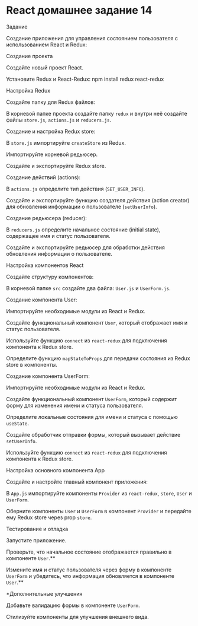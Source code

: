 # React домашнее задание 14

Задание

Создание приложения для управления состоянием пользователя с использованием React и Redux:

Создание проекта

Создайте новый проект React.

Установите Redux и React-Redux: npm install redux react-redux

Настройка Redux

Создайте папку для Redux файлов:

В корневой папке проекта создайте папку `redux` и внутри неё создайте файлы `store.js`, `actions.js` и `reducers.js`.

Создание и настройка Redux store:

В `store.js` импортируйте `createStore` из Redux.

Импортируйте корневой редьюсер.

Создайте и экспортируйте Redux store.

Создание действий (actions):

В `actions.js` определите тип действия (`SET_USER_INFO`).

Создайте и экспортируйте функцию создателя действия (action creator) для обновления информации о пользователе (`setUserInfo`).

Создание редьюсера (reducer):

В `reducers.js` определите начальное состояние (initial state), содержащее имя и статус пользователя.

Создайте и экспортируйте редьюсер для обработки действия обновления информации о пользователе.

Настройка компонентов React

Создайте структуру компонентов:

В корневой папке `src` создайте два файла: `User.js` и `UserForm.js`.

Создание компонента User:

Импортируйте необходимые модули из React и Redux.

Создайте функциональный компонент `User`, который отображает имя и статус пользователя.

Используйте функцию `connect` из `react-redux` для подключения компонента к Redux store.

Определите функцию `mapStateToProps` для передачи состояния из Redux store в компоненты.

Создание компонента UserForm:

Импортируйте необходимые модули из React и Redux.

Создайте функциональный компонент `UserForm`, который содержит форму для изменения имени и статуса пользователя.

Определите локальные состояния для имени и статуса с помощью `useState`.

Создайте обработчик отправки формы, который вызывает действие `setUserInfo`.

Используйте функцию `connect` из `react-redux` для подключения компонента к Redux store.

Настройка основного компонента App

Создайте и настройте главный компонент приложения:

В `App.js` импортируйте компоненты `Provider` из `react-redux`, `store`, `User` и `UserForm`.

Оберните компоненты `User` и `UserForm` в компонент `Provider` и передайте ему Redux store через prop `store`.

Тестирование и отладка

Запустите приложение.

Проверьте, что начальное состояние отображается правильно в компоненте `User`.\*\*

Измените имя и статус пользователя через форму в компоненте `UserForm` и убедитесь, что информация обновляется в компоненте `User`.\*\*

\*Дополнительные улучшения

Добавьте валидацию формы в компоненте `UserForm`.

Стилизуйте компоненты для улучшения внешнего вида.
